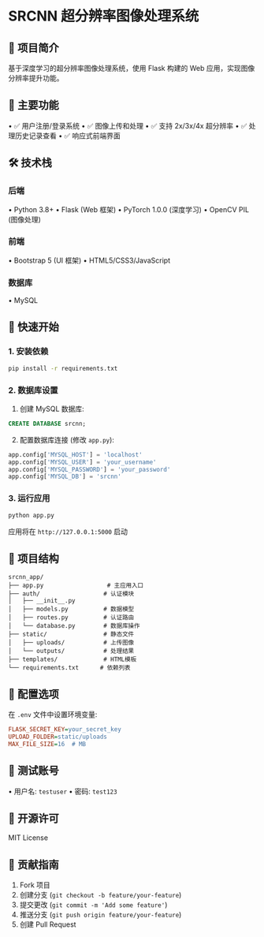 # SRCNN 超分辨率图像处理系统

## 📌 项目简介

基于深度学习的超分辨率图像处理系统，使用 Flask 构建的 Web 应用，实现图像分辨率提升功能。

## 🌟 主要功能

• ✅ 用户注册/登录系统
• ✅ 图像上传和处理
• ✅ 支持 2x/3x/4x 超分辨率
• ✅ 处理历史记录查看
• ✅ 响应式前端界面

## 🛠️ 技术栈

### 后端
• Python 3.8+
• Flask (Web 框架)
• PyTorch 1.0.0 (深度学习)
• OpenCV PIL (图像处理)

### 前端
• Bootstrap 5 (UI 框架)
• HTML5/CSS3/JavaScript

### 数据库
• MySQL

## 🚀 快速开始

### 1. 安装依赖

```bash
pip install -r requirements.txt
```

### 2. 数据库设置

1. 创建 MySQL 数据库:
```sql
CREATE DATABASE srcnn;
```

2. 配置数据库连接 (修改 `app.py`):
```python
app.config['MYSQL_HOST'] = 'localhost'
app.config['MYSQL_USER'] = 'your_username'
app.config['MYSQL_PASSWORD'] = 'your_password'
app.config['MYSQL_DB'] = 'srcnn'
```

### 3. 运行应用

```bash
python app.py
```

应用将在 `http://127.0.0.1:5000` 启动

## 📂 项目结构

```
srcnn_app/
├── app.py                  # 主应用入口
├── auth/                  # 认证模块
│   ├── __init__.py
│   ├── models.py          # 数据模型
│   ├── routes.py          # 认证路由
│   └── database.py        # 数据库操作
├── static/                # 静态文件
│   ├── uploads/           # 上传图像
│   └── outputs/           # 处理结果
├── templates/             # HTML模板
└── requirements.txt      # 依赖列表
```

## 🔧 配置选项

在 `.env` 文件中设置环境变量:

```ini
FLASK_SECRET_KEY=your_secret_key
UPLOAD_FOLDER=static/uploads
MAX_FILE_SIZE=16  # MB
```

## 🧪 测试账号

• 用户名: `testuser`
• 密码: `test123`

## 📜 开源许可

MIT License

## 🤝 贡献指南

1. Fork 项目
2. 创建分支 (`git checkout -b feature/your-feature`)
3. 提交更改 (`git commit -m 'Add some feature'`)
4. 推送分支 (`git push origin feature/your-feature`)
5. 创建 Pull Request

